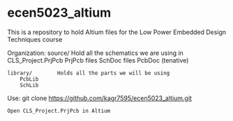 # ecen5023_altium
This is a repository to hold Altium files for the Low Power Embedded Design Techniques course

Organization:
    source/         Hold all the schematics we are using in CLS_Project.PrjPcb
        PrjPcb files
        SchDoc files
        PcbDoc (tenative)

    library/        Holds all the parts we will be using
        PcbLib
        SchLib
        

Use:
    git clone https://github.com/kagr7595/ecen5023_altium.git

    Open CLS_Project.PrjPcb in Altium

